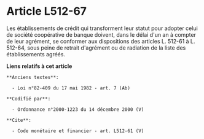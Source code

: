 # Article L512-67

Les établissements de crédit qui transforment leur statut pour adopter celui de société coopérative de banque doivent, dans
le délai d'un an à compter de leur agrément, se conformer aux dispositions des articles L. 512-61 à L. 512-64, sous peine de
retrait d'agrément ou de radiation de la liste des établissements agréés.

**Liens relatifs à cet article**

	**Anciens textes**:

	  - Loi n°82-409 du 17 mai 1982 - art. 7 (Ab)

	**Codifié par**:

	  - Ordonnance n°2000-1223 du 14 décembre 2000 (V)

	**Cite**:

	  - Code monétaire et financier - art. L512-61 (V)
